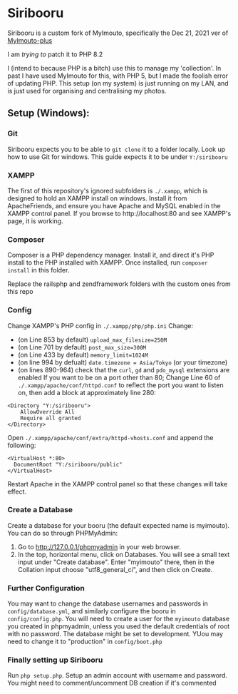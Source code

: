 # Siribooru

Siribooru is a custom fork of MyImouto, specifically the Dec 21, 2021 ver of
[MyImouto-plus](https://github.com/Yushe/myimouto-plus)

I am *trying to* patch it to PHP 8.2

I (intend to because PHP is a bitch) use this to manage my 'collection'. In past I have used MyImouto for this, with PHP 5, but I made the foolish error of updating PHP.
This setup (on my system) is just running on my LAN, and is just used for organising and centralising my photos.


## Setup (Windows):
### Git
Siribooru expects you to be able to `git clone` it to a folder locally. Look up how to use Git for windows.
This guide expects it to be under `Y:/siribooru`
### XAMPP
The first of this repository's ignored subfolders is `./.xampp`, which is designed to hold an XAMPP install on windows.
Install it from ApacheFriends, and ensure you have Apache and MySQL enabled in the XAMPP control panel.
If you browse to http://localhost:80 and see XAMPP's page, it is working.
### Composer
Composer is a PHP dependency manager. Install it, and direct it's PHP install to the PHP installed with XAMPP.
Once installed, run `composer install` in this folder.

Replace the railsphp and zendframework folders with the custom ones from this repo
### Config
Change XAMPP's PHP config in `./.xampp/php/php.ini`
Change:
- (on Line 853 by default) `upload_max_filesize=250M`
- (on Line 701 by default) `post_max_size=300M`
- (on Line 433 by default) `memory_limit=1024M`
- (on line 994 by defualt) `date.timezone = Asia/Tokyo` (or your timezone)
- (on lines 890-964) check that the `curl`, `gd` and `pdo_mysql` extensions are enabled
If you want to be on a port other than 80; Change Line 60 of `./.xampp/apache/conf/httpd.conf` to reflect the port you want to listen on, then add a block at approximately line 280:

```
<Directory "Y:/siribooru">
    AllowOverride All
    Require all granted
</Directory>
```

Open `./.xampp/apache/conf/extra/httpd-vhosts.conf` and append the following:

```
<VirtualHost *:80>
  DocumentRoot "Y:/siribooru/public"
</VirtualHost>
```
Restart Apache in the XAMPP control panel so that these changes will take effect.

### Create a Database

Create a database for your booru (the default expected name is myimouto). You can do so through PHPMyAdmin:

1. Go to http://127.0.0.1/phpmyadmin in your web browser.
2. In the top, horizontal menu, click on Databases. You will see a small text input under "Create database". Enter "myimouto" there, then in the Collation input choose "utf8_general_ci", and then click on Create.

### Further Configuration
You may want to change the database usernames and passwords in `config/database.yml`, and similarly configure the booru in `config/config.php`.
You will need to create a user for the `myimouto` database you created in phpmyadmin, unless you used the default credentials of root with no password.
The database might be set to development. YUou may need to change it to "production" in `config/boot.php`

### Finally setting up Siribooru
Run `php setup.php`. Setup an admin account with username and password. You might need to comment/uncomment DB creation if it's commented
